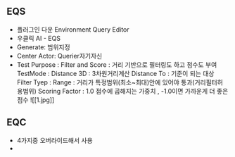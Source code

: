 ## EQS
- 플러그인 다운 Environment Query Editor
- 우클릭 AI - EQS
- Generate: 범위지정
- Center Actor: Querier자기자신
- Test Purpose : Filter and Score : 거리 기반으로 필터링도 하고 점수도 부여 TestMode : Distance 3D : 3차원거리계산 Distance To : 기준이 되는 대상 Filter Tyep : Range : 거리가 특정범위(최소~최대)안에 있어야 통과(거리필터허용범위) Scoring Factor : 1.0 점수에 곱해지는 가중치 , -1.0이면 가까운게 더 좋은 점수
![[1.jpg]]
## EQC
- 4가지중 오버라이드해서 사용
- 
